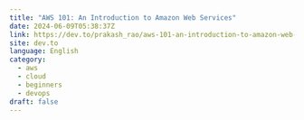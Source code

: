 ```yaml
---
title: "AWS 101: An Introduction to Amazon Web Services"
date: 2024-06-09T05:38:37Z
link: https://dev.to/prakash_rao/aws-101-an-introduction-to-amazon-web-services-3mn6?utm_medium=RSS&utm_source=news.12bit.vn
site: dev.to
language: English
category:
  - aws
  - cloud
  - beginners
  - devops
draft: false
---
```

